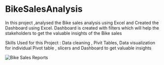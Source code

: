 # BikeSalesAnalysis

In this project ,analysed the Bike sales analysis using Excel and Created the Dashboard using Excel. 
Dashboard is created with filters which will help the stakeholders to get the valuable insights of the Bike sales

Skills Used for this Project : Data cleaning , Pivit Tables, Data visualization for individual Pivot table , slicers and Dashboard to get valuable insights 

![Bike Sales Reports](https://user-images.githubusercontent.com/52009404/160641527-f0c921f8-e881-4fa1-a1d1-f9ba1d578ca7.jpg)
